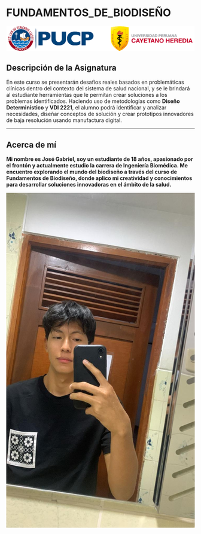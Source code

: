 # FUNDAMENTOS_DE_BIODISEÑO
![](https://github.com/JogaBardales/Proyecto1FUNBIO/blob/main/kto.png)

## Descripción de la Asignatura

En este curso se presentarán desafíos reales basados en problemáticas clínicas dentro del contexto del sistema de salud nacional, y se le brindará al estudiante herramientas que le permitan crear soluciones a los problemas identificados. Haciendo uso de metodologías como **Diseño Determinístico** y **VDI 2221**, el alumno podrá identificar y analizar necesidades, diseñar conceptos de solución y crear prototipos innovadores de baja resolución usando manufactura digital.

---

## Acerca de mí

**Mi nombre es José Gabriel, soy un estudiante de 18 años, apasionado por el frontón y actualmente estudio la carrera de Ingeniería Biomédica. Me encuentro explorando el mundo del biodiseño a través del curso de Fundamentos de Biodiseño, donde aplico mi creatividad y conocimientos para desarrollar soluciones innovadoras en el ámbito de la salud.**

![](https://github.com/JogaBardales/Proyecto1FUNBIO/blob/main/Archivo2/AMGA.jpeg)

